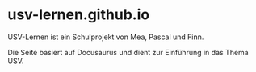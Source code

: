 # usv-lernen.github.io
USV-Lernen ist ein Schulprojekt von Mea, Pascal und Finn.

Die Seite basiert auf Docusaurus und dient zur Einführung in das Thema USV.